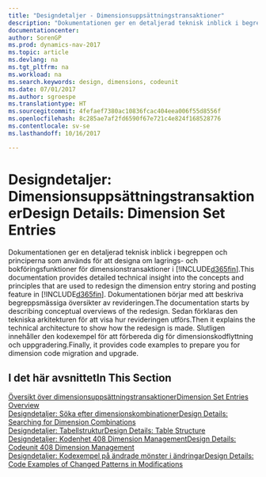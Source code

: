 ```yaml
---
title: "Designdetaljer - Dimensionsuppsättningstransaktioner"
description: "Dokumentationen ger en detaljerad teknisk inblick i begreppen och principerna som används för att designa om lagrings- och bokföringsfunktioner för dimensionstransaktioner."
documentationcenter: 
author: SorenGP
ms.prod: dynamics-nav-2017
ms.topic: article
ms.devlang: na
ms.tgt_pltfrm: na
ms.workload: na
ms.search.keywords: design, dimensions, codeunit
ms.date: 07/01/2017
ms.author: sgroespe
ms.translationtype: HT
ms.sourcegitcommit: 4fefaef7380ac10836fcac404eea006f55d8556f
ms.openlocfilehash: 8c285ae7af2fd6590f67e721c4e824f168528776
ms.contentlocale: sv-se
ms.lasthandoff: 10/16/2017

---
```

# <a name="design-details-dimension-set-entries"></a><span data-ttu-id="547e9-103">Designdetaljer: Dimensionsuppsättningstransaktioner</span><span class="sxs-lookup"><span data-stu-id="547e9-103">Design Details: Dimension Set Entries</span></span>
<span data-ttu-id="547e9-104">Dokumentationen ger en detaljerad teknisk inblick i begreppen och principerna som används för att designa om lagrings- och bokföringsfunktioner för dimensionstransaktioner i [!INCLUDE[d365fin](includes/d365fin_md.md)].</span><span class="sxs-lookup"><span data-stu-id="547e9-104">This documentation provides detailed technical insight into the concepts and principles that are used to redesign the dimension entry storing and posting feature in [!INCLUDE[d365fin](includes/d365fin_md.md)].</span></span> <span data-ttu-id="547e9-105">Dokumentationen börjar med att beskriva begreppsmässiga översikter av revideringen.</span><span class="sxs-lookup"><span data-stu-id="547e9-105">The documentation starts by describing conceptual overviews of the redesign.</span></span> <span data-ttu-id="547e9-106">Sedan förklaras den tekniska arkitekturen för att visa hur revideringen utförs.</span><span class="sxs-lookup"><span data-stu-id="547e9-106">Then it explains the technical architecture to show how the redesign is made.</span></span> <span data-ttu-id="547e9-107">Slutligen innehåller den kodexempel för att förbereda dig för dimensionskodflyttning och uppgradering.</span><span class="sxs-lookup"><span data-stu-id="547e9-107">Finally, it provides code examples to prepare you for dimension code migration and upgrade.</span></span>  

## <a name="in-this-section"></a><span data-ttu-id="547e9-108">I det här avsnittet</span><span class="sxs-lookup"><span data-stu-id="547e9-108">In This Section</span></span>  
[<span data-ttu-id="547e9-109">Översikt över dimensionsuppsättningstransaktioner</span><span class="sxs-lookup"><span data-stu-id="547e9-109">Dimension Set Entries Overview</span></span>](design-details-dimension-set-entries-overview.md)  
[<span data-ttu-id="547e9-110">Designdetaljer: Söka efter dimensionskombinationer</span><span class="sxs-lookup"><span data-stu-id="547e9-110">Design Details: Searching for Dimension Combinations</span></span>](design-details-searching-for-dimension-combinations.md)  
[<span data-ttu-id="547e9-111">Designdetaljer: Tabellstruktur</span><span class="sxs-lookup"><span data-stu-id="547e9-111">Design Details: Table Structure</span></span>](design-details-table-structure.md)  
[<span data-ttu-id="547e9-112">Designdetaljer: Kodenhet 408 Dimension Management</span><span class="sxs-lookup"><span data-stu-id="547e9-112">Design Details: Codeunit 408 Dimension Management</span></span>](design-details-codeunit-408-dimension-management.md)  
[<span data-ttu-id="547e9-113">Designdetaljer: Kodexempel på ändrade mönster i ändringar</span><span class="sxs-lookup"><span data-stu-id="547e9-113">Design Details: Code Examples of Changed Patterns in Modifications</span></span>](design-details-code-examples-of-changed-patterns-in-modifications.md)

